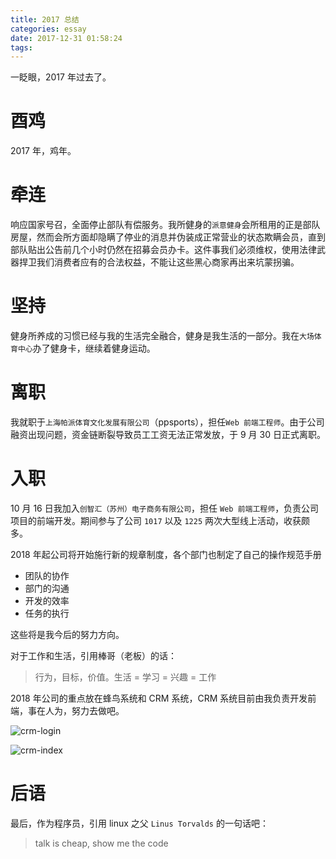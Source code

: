 ```yaml
---
title: 2017 总结
categories: essay
date: 2017-12-31 01:58:24
tags:
---
```


一眨眼，2017 年过去了。

<!--more-->

# 酉鸡

2017 年，鸡年。

# 牵连

响应国家号召，全面停止部队有偿服务。我所健身的`派意健身`会所租用的正是部队房屋，然而会所方面却隐瞒了停业的消息并伪装成正常营业的状态欺瞒会员，直到部队贴出公告前几个小时仍然在招募会员办卡。这件事我们必须维权，使用法律武器捍卫我们消费者应有的合法权益，不能让这些黑心商家再出来坑蒙拐骗。

# 坚持

健身所养成的习惯已经与我的生活完全融合，健身是我生活的一部分。我在`大场体育中心`办了健身卡，继续着健身运动。

# 离职

我就职于`上海帕派体育文化发展有限公司`（ppsports），担任`Web 前端工程师`。由于公司融资出现问题，资金链断裂导致员工工资无法正常发放，于 9 月 30 日正式离职。

# 入职

10 月 16 日我加入`创智汇（苏州）电子商务有限公司`，担任 `Web 前端工程师`，负责公司项目的前端开发。期间参与了公司 `1017` 以及 `1225` 两次大型线上活动，收获颇多。

2018 年起公司将开始施行新的规章制度，各个部门也制定了自己的操作规范手册

* 团队的协作
* 部门的沟通
* 开发的效率
* 任务的执行

这些将是我今后的努力方向。

对于工作和生活，引用棒哥（老板）的话：

> 行为，目标，价值。生活 = 学习 = 兴趣 = 工作

2018 年公司的重点放在蜂鸟系统和 CRM 系统，CRM 系统目前由我负责开发前端，事在人为，努力去做吧。

![crm-login](./crm-login.png)

![crm-index](./crm-index.png)

# 后语

最后，作为程序员，引用 linux 之父 `Linus Torvalds` 的一句话吧：

> talk is cheap, show me the code
